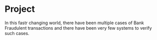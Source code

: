 # Project
In this fastr changing world, there have been multiple cases of Bank Fraudulent transactions and there have been very few systems to verify such cases.
